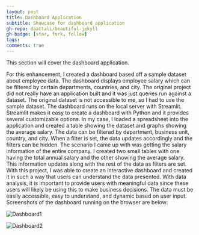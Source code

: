 ```yaml
---
layout: post
title: Dashboard Application
subtitle: Showcase for dashboard application
gh-repo: daattali/beautiful-jekyll
gh-badge: [star, fork, follow]
tags: 
comments: true
---
```


This section will cover the dashboard application.

For this enhancement, I created a dashboard based off a sample dataset about employee data. The dashboard displays employee salary which can be filtered by certain departments, countries, and city. The original project did not really have an application built and it was just queries run against a dataset. The original dataset is not accessible to me, so I had to use the sample dataset.
The dashboard runs on the local server with Streamlit. Streamlit makes it easy to create a dashboard with Python and it provides several customizable options. In my case, I loaded a spreadsheet into the application and created a table showing the dataset and graphs showing the average salary. The data can be filtered by department, business unit, country, and city. When a filter is set, the data updates accordingly and the filters can be hidden.
The scenario I came up with was getting the salary information of the entire company. I created two small tables with one having the total annual salary and the other showing the average salary. This information updates along with the rest of the data as filters are set. With this project, I was able to create an interactive dashboard and created it in such a way that users can understand the data presented. With data analysis, it is important to provide users with meaningful data since these users will likely be using this to make business decisions. The data must be easily accessible, easy to understand, and dynamic based on user input.
Screenshots of the dashboard running on the browser are below:

![Dashboard1](https://github.com/Fxvargas/Fxvargas.github.io/assets/61395074/1b0e0f78-02a5-4545-995f-430fb4cc454c)

![Dashboard2](https://github.com/Fxvargas/Fxvargas.github.io/assets/61395074/cb2c96e1-3d8a-4368-922f-f0012b0f6d4f)
